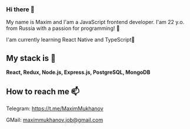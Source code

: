 ### Hi there 👋
My name is Maxim and I'am a JavaScript frontend developer.
I'am 22 y.o. from Russia with a passion for programming! 🤔
 
I'am currently learning React Native and TypeScript🌱

## My stack is 🔭 
**React, Redux, Node.js, Express.js, PostgreSQL, MongoDB**

## How to reach me 📫
Telegram: https://t.me/MaximMukhanov

GMail: maximmukhanov.job@gmail.com




<!--
**MaximMukhanov/MaximMukhanov** is a ✨ _special_ ✨ repository because its `README.md` (this file) appears on your GitHub profile.

Here are some ideas to get you started:

- 🔭 I’m currently working on ...
- 🌱 I’m currently learning ...
- 👯 I’m looking to collaborate on ...
- 🤔 I’m looking for help with ...
- 💬 Ask me about ...
- 📫 How to reach me: ...
- 😄 Pronouns: ...
- ⚡ Fun fact: ...
-->
